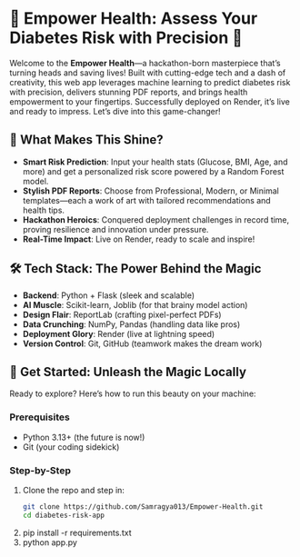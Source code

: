 # 🌿 Empower Health: Assess Your Diabetes Risk with Precision 🌿

Welcome to the **Empower Health**—a hackathon-born masterpiece that’s turning heads and saving lives!
Built with cutting-edge tech and a dash of creativity, this web app leverages machine learning to predict diabetes risk with precision, delivers stunning PDF reports, and brings health empowerment to your fingertips. 
Successfully deployed on Render, it’s live and ready to impress. Let’s dive into this game-changer!

## 🌟 What Makes This Shine?
- **Smart Risk Prediction**: Input your health stats (Glucose, BMI, Age, and more) and get a personalized risk score powered by a Random Forest model.
- **Stylish PDF Reports**: Choose from Professional, Modern, or Minimal templates—each a work of art with tailored recommendations and health tips.
- **Hackathon Heroics**: Conquered deployment challenges in record time, proving resilience and innovation under pressure.
- **Real-Time Impact**: Live on Render, ready to scale and inspire!

## 🛠 Tech Stack: The Power Behind the Magic
- **Backend**: Python + Flask (sleek and scalable)
- **AI Muscle**: Scikit-learn, Joblib (for that brainy model action)
- **Design Flair**: ReportLab (crafting pixel-perfect PDFs)
- **Data Crunching**: NumPy, Pandas (handling data like pros)
- **Deployment Glory**: Render (live at lightning speed)
- **Version Control**: Git, GitHub (teamwork makes the dream work)

## 🎉 Get Started: Unleash the Magic Locally
Ready to explore? Here’s how to run this beauty on your machine:

### Prerequisites
- Python 3.13+ (the future is now!)
- Git (your coding sidekick)

### Step-by-Step
1. Clone the repo and step in:
   ```bash
   git clone https://github.com/Samragya013/Empower-Health.git
   cd diabetes-risk-app

2. pip install -r requirements.txt
3. python app.py
